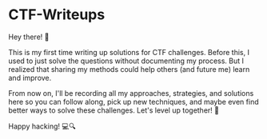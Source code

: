# CTF-Writeups

Hey there! 👋  

This is my first time writing up solutions for CTF challenges. Before this, I used to just solve the questions without documenting my process. But I realized that sharing my methods could help others (and future me) learn and improve.  

From now on, I'll be recording all my approaches, strategies, and solutions here so you can follow along, pick up new techniques, and maybe even find better ways to solve these challenges. Let's level up together! 🚀  

Happy hacking! 💻🔍  


